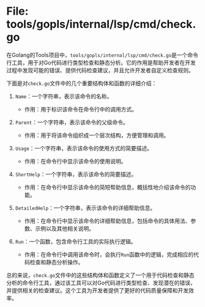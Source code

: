 # File: tools/gopls/internal/lsp/cmd/check.go

在Golang的Tools项目中，`tools/gopls/internal/lsp/cmd/check.go`是一个命令行工具，用于对Go代码进行类型检查和静态分析。它的作用是帮助开发者在开发过程中发现可能的错误、提供代码检查建议，并且允许开发者自定义检查规则。

下面是对`check.go`文件中的几个重要结构体和函数的详细介绍：

1. `Name`：一个字符串，表示该命令的名称。
   - 作用：用于标识该命令在命令行中的调用方式。

2. `Parent`：一个字符串，表示该命令的父级命令。
   - 作用：用于将该命令组织成一个层次结构，方便管理和调用。

3. `Usage`：一个字符串，表示该命令的使用方式的简要描述。
   - 作用：在命令行中显示该命令的使用说明。

4. `ShortHelp`：一个字符串，表示该命令的简要描述。
   - 作用：在命令行中显示该命令的简短帮助信息，概括性地介绍该命令的功能。

5. `DetailedHelp`：一个字符串，表示该命令的详细帮助信息。
   - 作用：在命令行中显示该命令的详细帮助信息，包括命令的具体用法、参数、示例以及其他相关说明。

6. `Run`：一个函数，包含命令行工具的实际执行逻辑。
   - 作用：在命令行中调用该命令时，会执行`Run`函数中的逻辑，完成相应的代码检查和静态分析操作。

总的来说，`check.go`文件中的这些结构体和函数定义了一个用于代码检查和静态分析的命令行工具，通过该工具可以对Go代码进行类型检查、发现潜在的错误，并提供相关的检查建议。这个工具为开发者提供了更好的代码质量保障和开发效率。


